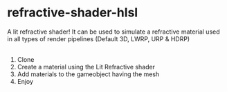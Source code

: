 # refractive-shader-hlsl
A lit refractive shader!
It can be used to simulate a refractive material used in all types of render pipelines (Default 3D, LWRP, URP & HDRP)<br><br>
1. Clone
2. Create a material using the Lit Refractive shader
3. Add materials to the gameobject having the mesh
4. Enjoy
